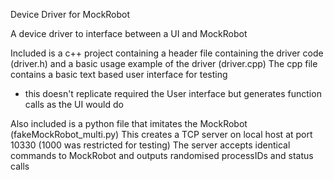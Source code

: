 Device Driver for MockRobot

A device driver to interface between a UI and MockRobot

Included is a c++ project containing a header file containing the driver code (driver.h) 
and a basic usage example of the driver (driver.cpp)
The cpp file contains a basic text based user interface for testing 
- this doesn't replicate required the User interface but generates function calls as the UI would do

Also included is a python file that imitates the MockRobot (fakeMockRobot_multi.py)
This creates a TCP server on local host at port 10330 (1000 was restricted for testing)
The server accepts identical commands to MockRobot and outputs randomised processIDs and status calls 